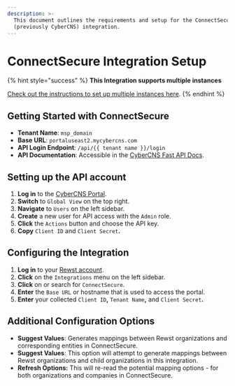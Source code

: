 ```yaml
---
description: >-
  This document outlines the requirements and setup for the ConnectSecure
  (previously CyberCNS) integration.
---
```


# ConnectSecure Integration Setup

{% hint style="success" %}
**This Integration supports multiple instances**

[Check out the instructions to set up multiple instances here](../../general/multi-instance-integration/multi-instance-integration-setup.md).
{% endhint %}

## **Getting Started with ConnectSecure**

* **Tenant Name**: `msp_domain`
* **Base URL**: `portaluseast2.mycybercns.com`
* **API Login Endpoint**: `/api/{{ tenant name }}/login`
* **API Documentation**: Accessible in the [CyberCNS Fast API Docs](https://portaluseast2.mycybercns.com/docs).

## Setting up the API account

1. **Log in** to the [CyberCNS Portal](https://portal.mycybercns.com/login).
2. **Switch** to `Global View` on the top right.
3. **Navigate** to `Users` on the left sidebar.
4. **Create** a new user for API access with the `Admin` role.
5. **Click** the `Actions` button and choose the API key.
6. **Copy** `Client ID` and `Client Secret`**.**

## Configuring the Integration

1. **Log in** to your [Rewst account](https://app.rewst.io/).
2. **Click** on the `Integrations` menu on the left sidebar.
3. **Click** on or search for `ConnectSecure`.
4. **Enter** the `Base URL` or hostname that is used to access the portal.
5. **Enter** your collected `Client ID`**,** `Tenant Name`**,** and `Client Secret`**.**

## **Additional Configuration Options**

* **Suggest Values**: Generates mappings between Rewst organizations and corresponding entities in ConnectSecure.
* **Suggest Values**: This option will attempt to generate mappings between Rewst organizations and child organizations in this integration.
* **Refresh Options:** This will re-read the potential mapping options - for both organizations and companies in ConnectSecure.
